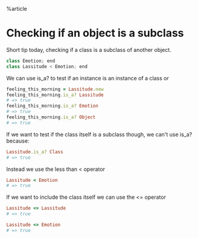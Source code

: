 %article

# Checking if an object is a subclass

Short tip today, checking if a class is a subclass of another object.

```js
class Emotion; end
class Lassitude < Emotion; end
```





We can use is_a? to test if an instance is an instance of a class or

```ruby
feeling_this_morning = Lassitude.new
feeling_this_morning.is_a? Lassitude
# => true
feeling_this_morning.is_a? Emotion
# => true
feeling_this_morning.is_a? Object
# => true
```





If we want to test if the class itself is a subclass though, we can't use is_a? because:

```ruby
Lassitude.is_a? Class
# => true
```





Instead we use the less than < operator

```ruby
Lassitude < Emotion
# => true
```





If we want to include the class itself we can use the <= operator

```ruby
Lassitude <= Lassitude
# => true

Lassitude <= Emotion
# => true
```



